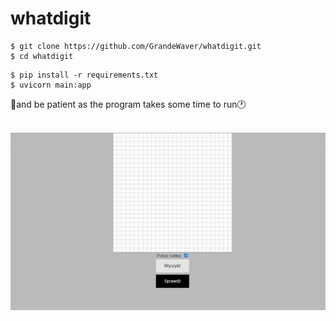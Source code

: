 # whatdigit
```
$ git clone https://github.com/GrandeWaver/whatdigit.git
$ cd whatdigit
```

```
$ pip install -r requirements.txt
$ uvicorn main:app
```
:mega:</b>and be patient as the program takes some time to run</b>:clock1:
<br><br>

<img src='docs/digit.gif'>
